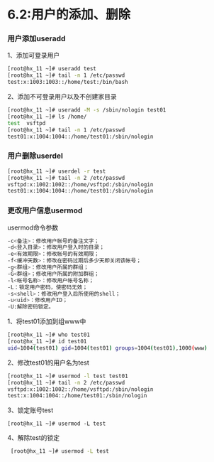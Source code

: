 # 6.2:用户的添加、删除

### 用户添加useradd

1、添加可登录用户

```bash
[root@hx_11 ~]# useradd test
[root@hx_11 ~]# tail -n 1 /etc/passwd
test:x:1003:1003::/home/test:/bin/bash
```

2、添加不可登录用户以及不创建家目录

```bash
[root@hx_11 ~]# useradd -M -s /sbin/nologin test01
[root@hx_11 ~]# ls /home/
test  vsftpd
[root@hx_11 ~]# tail -n 1 /etc/passwd
test01:x:1004:1004::/home/test01:/sbin/nologin
```

### 用户删除userdel

```bash
[root@hx_11 ~]# userdel -r test
[root@hx_11 ~]# tail -n 2 /etc/passwd
vsftpd:x:1002:1002::/home/vsftpd:/sbin/nologin
test01:x:1004:1004::/home/test01:/sbin/nologin
```

### 更改用户信息usermod

usermod命令参数

```bash
-c<备注>：修改用户帐号的备注文字；
-d<登入目录>：修改用户登入时的目录；
-e<有效期限>：修改帐号的有效期限；
-f<缓冲天数>：修改在密码过期后多少天即关闭该帐号；
-g<群组>：修改用户所属的群组；
-G<群组>；修改用户所属的附加群组；
-l<帐号名称>：修改用户帐号名称；
-L：锁定用户密码，使密码无效；
-s<shell>：修改用户登入后所使用的shell；
-u<uid>：修改用户ID；
-U:解除密码锁定。
```

1、将test01添加到组www中

```bash
[root@hx_11 ~]# who test01
[root@hx_11 ~]# id test01
uid=1004(test01) gid=1004(test01) groups=1004(test01),1000(www)
```

2、修改test01的用户名为test

```bash
[root@hx_11 ~]# usermod -l test test01
[root@hx_11 ~]# tail -n 2 /etc/passwd
vsftpd:x:1002:1002::/home/vsftpd:/sbin/nologin
test:x:1004:1004::/home/test01:/sbin/nologin
```

3、锁定账号test

 `[root@hx_11 ~]# usermod -L test`

4、解除test的锁定

```bash
 [root@hx_11 ~]# usermod -L test
```




